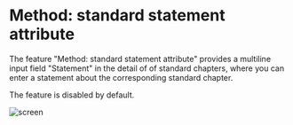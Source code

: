 # Method: standard statement attribute
The feature "Method: standard statement attribute" provides a multiline input field "Statement" in the detail of of standard chapters, where you can enter a statement about the corresponding standard chapter.

The feature is disabled by default.

![screen](../standard-statement.PNG)
